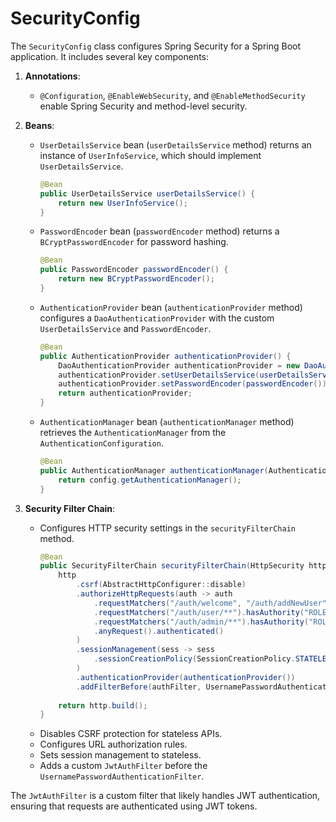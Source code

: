 # SecurityConfig

The `SecurityConfig` class configures Spring Security for a Spring Boot application. It includes several key components:

1. **Annotations**:
    - `@Configuration`, `@EnableWebSecurity`, and `@EnableMethodSecurity` enable Spring Security and method-level security.

2. **Beans**:
    - `UserDetailsService` bean (`userDetailsService` method) returns an instance of `UserInfoService`, which should implement `UserDetailsService`.
      ```java
      @Bean
      public UserDetailsService userDetailsService() {
          return new UserInfoService();
      }
      ```
    - `PasswordEncoder` bean (`passwordEncoder` method) returns a `BCryptPasswordEncoder` for password hashing.
      ```java
      @Bean
      public PasswordEncoder passwordEncoder() {
          return new BCryptPasswordEncoder();
      }
      ```
    - `AuthenticationProvider` bean (`authenticationProvider` method) configures a `DaoAuthenticationProvider` with the custom `UserDetailsService` and `PasswordEncoder`.
      ```java
      @Bean
      public AuthenticationProvider authenticationProvider() {
          DaoAuthenticationProvider authenticationProvider = new DaoAuthenticationProvider();
          authenticationProvider.setUserDetailsService(userDetailsService());
          authenticationProvider.setPasswordEncoder(passwordEncoder());
          return authenticationProvider;
      }
      ```
    - `AuthenticationManager` bean (`authenticationManager` method) retrieves the `AuthenticationManager` from the `AuthenticationConfiguration`.
      ```java
      @Bean
      public AuthenticationManager authenticationManager(AuthenticationConfiguration config) throws Exception {
          return config.getAuthenticationManager();
      }
      ```

3. **Security Filter Chain**:
    - Configures HTTP security settings in the `securityFilterChain` method.
      ```java
      @Bean
      public SecurityFilterChain securityFilterChain(HttpSecurity http) throws Exception {
          http
              .csrf(AbstractHttpConfigurer::disable)
              .authorizeHttpRequests(auth -> auth
                  .requestMatchers("/auth/welcome", "/auth/addNewUser", "/auth/generateToken").permitAll()
                  .requestMatchers("/auth/user/**").hasAuthority("ROLE_USER")
                  .requestMatchers("/auth/admin/**").hasAuthority("ROLE_ADMIN")
                  .anyRequest().authenticated()
              )
              .sessionManagement(sess -> sess
                  .sessionCreationPolicy(SessionCreationPolicy.STATELESS)
              )
              .authenticationProvider(authenticationProvider())
              .addFilterBefore(authFilter, UsernamePasswordAuthenticationFilter.class);
 
          return http.build();
      }
      ```
    - Disables CSRF protection for stateless APIs.
    - Configures URL authorization rules.
    - Sets session management to stateless.
    - Adds a custom `JwtAuthFilter` before the `UsernamePasswordAuthenticationFilter`.

The `JwtAuthFilter` is a custom filter that likely handles JWT authentication, ensuring that requests are authenticated using JWT tokens.